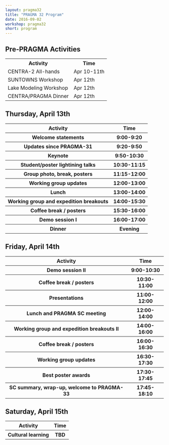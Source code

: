 ```yaml
---
layout: pragma32
title: "PRAGMA 32 Program"
date: 2016-09-02
workshop: pragma32
short: program
---
```



## Pre-PRAGMA Activities 
 
<table class="program32">
  <tr>
    <th>Activity</th>
    <th>Time</th>
  </tr>
  <tr>
    <td>CENTRA-2 All-hands</td>
    <td>Apr 10-11th</td>
  </tr>
  <tr>
    <td>SUNTOWNS Workshop</td>
    <td>Apr 12th</td>
  </tr>
  <tr> 
    <td>Lake Modeling Workshop</td>
    <td>Apr 12th</td>
  </tr>
  <tr>
    <td>CENTRA/PRAGMA Dinner</td>
    <td>Apr 12th</td>
  </tr>
</table>
 
 
## Thursday, April 13th

<table class="program32">
  <tr>
    <th>Activity</th>
    <th>Time</th>
  </tr>
  <tr>
    <th>Welcome statements</th>
    <th>9:00-9:20</th>
  </tr>
  <tr>
    <th>Updates since PRAGMA-31</th>
    <th>9:20-9:50</th>
  </tr>
  <tr>
    <th>Keynote</th>
    <th>9:50-10:30</th>
  </tr>
  <tr>
    <th>Student/poster lightining talks</th>
    <th>10:30-11:15</th>
  </tr>
  <tr>
    <th>Group photo, break, posters</th>
    <th>11:15-12:00</th>
  </tr>
  <tr>
    <th>Working group updates</th>
    <th>12:00-13:00</th>
  </tr>
  <tr>
    <th>Lunch</th>
    <th>13:00-14:00</th>
  </tr>
  <tr>
    <th>Working group and expedition breakouts</th>
    <th>14:00-15:30</th>
  </tr>
  <tr>
    <th>Coffee break / posters</th>
    <th>15:30-16:00</th>
  </tr>
  <tr>
    <th>Demo session I</th>
    <th>16:00-17:00</th>
  </tr>
  <tr>
    <th>Dinner</th>
    <th>Evening</th>
  </tr>
</table> 

## Friday, April 14th
 
<table class="program32">
  <tr>
    <th>Activity</th>
    <th>Time</th>
  </tr>
  <tr>
    <th>Demo session II</th>
    <th>9:00-10:30</th>
  </tr>
  <tr>
    <th>Coffee break / posters</th>
    <th>10:30-11:00</th>
  </tr>
  <tr>
    <th>Presentations</th>
    <th>11:00-12:00</th>
  </tr>
  <tr>
    <th>Lunch and PRAGMA SC meeting</th>
    <th>12:00-14:00</th>
  </tr>
  <tr>
    <th>Working group and expedition breakouts II</th>
    <th>14:00-16:00</th>
  </tr>
  <tr>
    <th>Coffee break / posters</th>
    <th>16:00-16:30</th>
  </tr>
  <tr>
    <th>Working group updates</th>
    <th>16:30-17:30</th>
  </tr>
  <tr>
    <th>Best poster awards</th>
    <th>17:30-17:45</th>
  </tr>
  <tr>
    <th>SC summary, wrap-up, welcome to PRAGMA-33</th>
    <th>17:45-18:10</th>
  </tr>
</table>
 
 
## Saturday, April 15th

<table class="program32">
  <tr>
    <th>Activity</th>
    <th>Time</th>
  </tr>
  <tr>
    <th>Cultural learning</th>
    <th>TBD</th>
  </tr>
</table> 
 


